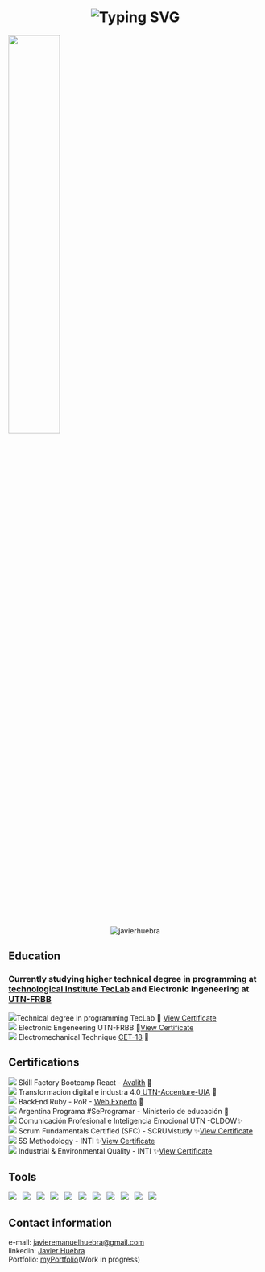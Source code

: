 <h1 align="center">
  <img src="https://readme-typing-svg.herokuapp.com?font=Fira+Code&size=25&pause=1000&color=2E5CF7&width=700&height=60&lines=Hi%2C+i'm+Javier+Huebra+-+Software+Developer" alt="Typing SVG" />
</h1



<p align="center">
  <img width="45%" src="https://github-readme-streak-stats.herokuapp.com/?user=JavierHuebra&theme=radical&card_width=400&height=600&hide_border=true" />
  
</p>
<p align="center"> <img src="https://komarev.com/ghpvc/?username=javierhuebra&label=Profile%20views&color=153066&style=flat" alt="javierhuebra" /></p>


## Education
<div>

### Currently studying higher technical degree in programming at <a href="https://www.teclab.edu.ar">technological Institute TecLab</img></a> and Electronic Ingeneering at <a href="https://www.frbb.utn.edu.ar/frbb/index.php">UTN-FRBB</a>

![](https://us-central1-progress-markdown.cloudfunctions.net/progress/37)Technical degree in programming TecLab :hammer: <a href="https://drive.google.com/file/d/16mVMHUzFoOKX0TM-oum_9dE_VUWpWh-P/view?usp=sharing">View Certificate</a> 
<br>
![](https://us-central1-progress-markdown.cloudfunctions.net/progress/70) Electronic Engeneering UTN-FRBB :hammer:<a href="https://drive.google.com/file/d/1wIS5_IB_rNeV3ZTOAcYFjvTF7PxbDZv6/view?usp=sharing" >View Certificate</a> 
<br>
![](https://us-central1-progress-markdown.cloudfunctions.net/progress/100) Electromechanical Technique <a href="https://cet18.edu.ar/">CET-18</a>  :hammer:
<br>


## Certifications
![](https://us-central1-progress-markdown.cloudfunctions.net/progress/90) Skill Factory Bootcamp React - <a href="https://www.avalith.net/">Avalith</a> :hammer:
<br>
![](https://us-central1-progress-markdown.cloudfunctions.net/progress/60) Transformacion digital e industra 4.0<a href="https://www.uia.org.ar/RutaX/formacionTalento"> UTN-Accenture-UIA</a> :hammer:
<br>
![](https://us-central1-progress-markdown.cloudfunctions.net/progress/60) BackEnd Ruby - RoR - <a href="https://web-experto.com.ar/">Web Experto</a> :hammer:
<br>
![](https://us-central1-progress-markdown.cloudfunctions.net/progress/94) Argentina Programa #SeProgramar - Ministerio de educación :hammer:
<br>
![](https://us-central1-progress-markdown.cloudfunctions.net/progress/80) Comunicación Profesional e Inteligencia Emocional UTN -CLDOW:sparkles:
<br>
![](https://us-central1-progress-markdown.cloudfunctions.net/progress/100)  Scrum Fundamentals Certified (SFC) - SCRUMstudy :sparkles:<a href="https://www.scrumstudy.com/certification/verify?type=SFC&number=935780">View Certificate </a>
<br>
![](https://us-central1-progress-markdown.cloudfunctions.net/progress/100) 5S Methodology - INTI :sparkles:<a href="https://drive.google.com/file/d/1qLCpvZ1n2jeK9C98Eorr6j7GR9F3_FiU/view?usp=sharing">View Certificate</a> 
<br>
![](https://us-central1-progress-markdown.cloudfunctions.net/progress/100) Industrial & Environmental Quality - INTI :sparkles:<a href="https://drive.google.com/file/d/1l0iMnRAYrOVRLhsJZHRZHy1zyCy8N4_-/view?usp=sharing">View Certificate</a> 
<br>






<div>

## Tools

<p align="left">
  <img src="https://img.shields.io/badge/html5-%23E34F26.svg?style=for-the-badge&logo=html5&logoColor=white">&nbsp;&nbsp;
  <img src="https://img.shields.io/badge/css3-%231572B6.svg?style=for-the-badge&logo=css3&logoColor=white">&nbsp;&nbsp;
  <img src="https://img.shields.io/badge/javascript-%23323330.svg?style=for-the-badge&logo=javascript&logoColor=%23F7DF1E">&nbsp;&nbsp;
  <img src="https://img.shields.io/badge/C-%23000000.svg?style=for-the-badge&logo=C&logoColor=white">&nbsp;&nbsp;
  <img src="https://img.shields.io/badge/C++-%23000000.svg?style=for-the-badge&logo=C&logoColor=white">&nbsp;&nbsp;
   <img src="https://img.shields.io/badge/-ReactJS-61DAFB?logo=react&logoColor=gray&style=for-the-badge">&nbsp;&nbsp;
 <img src="https://img.shields.io/badge/postgresql-%2300f.svg?style=for-the-badge&logo=posgresql&logoColor=white">&nbsp;&nbsp;
  <img src="https://img.shields.io/badge/git-%23F05033.svg?style=for-the-badge&logo=git&logoColor=white">&nbsp;&nbsp;
  <img src="https://img.shields.io/badge/github-%23121011.svg?style=for-the-badge&logo=github&logoColor=white">&nbsp;&nbsp;
  <img src="https://img.shields.io/badge/NPM-%23000000.svg?style=for-the-badge&logo=npm&logoColor=white">&nbsp;&nbsp;
  <img src="https://img.shields.io/badge/FIREBASE-%23F05033.svg?style=for-the-badge&logo=firebase&logoColor=white">&nbsp;&nbsp;
</p>

</div>



## Contact information

e-mail:  javieremanuelhuebra@gmail.com
<br>
linkedin: <a href="https://www.linkedin.com/in/javieremanuelhuebra/"> Javier Huebra</a>
<br>
Portfolio: <a href="https://javierhuebra.github.io/curriculum/">myPortfolio</a>(Work in progress)

